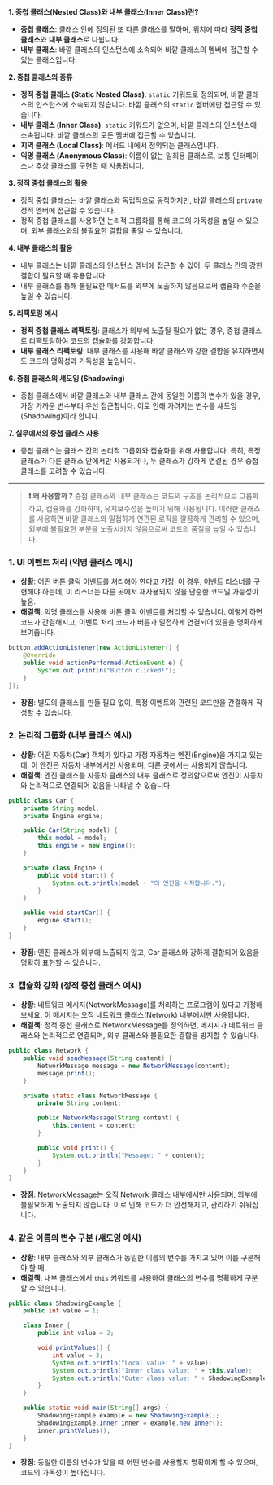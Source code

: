 
**1. 중첩 클래스(Nested Class)와 내부 클래스(Inner Class)란?**
- **중첩 클래스**: 클래스 안에 정의된 또 다른 클래스를 말하며, 위치에 따라 **정적 중첩 클래스**와 **내부 클래스**로 나뉩니다.
- **내부 클래스**: 바깥 클래스의 인스턴스에 소속되어 바깥 클래스의 멤버에 접근할 수 있는 클래스입니다.

**2. 중첩 클래스의 종류**
- **정적 중첩 클래스 (Static Nested Class)**: `static` 키워드로 정의되며, 바깥 클래스의 인스턴스에 소속되지 않습니다. 바깥 클래스의 `static` 멤버에만 접근할 수 있습니다.
- **내부 클래스 (Inner Class)**: `static` 키워드가 없으며, 바깥 클래스의 인스턴스에 소속됩니다. 바깥 클래스의 모든 멤버에 접근할 수 있습니다.
- **지역 클래스 (Local Class)**: 메서드 내에서 정의되는 클래스입니다.
- **익명 클래스 (Anonymous Class)**: 이름이 없는 일회용 클래스로, 보통 인터페이스나 추상 클래스를 구현할 때 사용됩니다.

**3. 정적 중첩 클래스의 활용**
- 정적 중첩 클래스는 바깥 클래스와 독립적으로 동작하지만, 바깥 클래스의 `private` 정적 멤버에 접근할 수 있습니다.
- 정적 중첩 클래스를 사용하면 논리적 그룹화를 통해 코드의 가독성을 높일 수 있으며, 외부 클래스와의 불필요한 결합을 줄일 수 있습니다.

**4. 내부 클래스의 활용**
- 내부 클래스는 바깥 클래스의 인스턴스 멤버에 접근할 수 있어, 두 클래스 간의 강한 결합이 필요할 때 유용합니다.
- 내부 클래스를 통해 불필요한 메서드를 외부에 노출하지 않음으로써 캡슐화 수준을 높일 수 있습니다.

**5. 리팩토링 예시**
- **정적 중첩 클래스 리팩토링**: 클래스가 외부에 노출될 필요가 없는 경우, 중첩 클래스로 리팩토링하여 코드의 캡슐화를 강화합니다.
- **내부 클래스 리팩토링**: 내부 클래스를 사용해 바깥 클래스와 강한 결합을 유지하면서도 코드의 명확성과 가독성을 높입니다.

**6. 중첩 클래스의 섀도잉 (Shadowing)**
- 중첩 클래스에서 바깥 클래스와 내부 클래스 간에 동일한 이름의 변수가 있을 경우, 가장 가까운 변수부터 우선 접근합니다. 이로 인해 가려지는 변수를 섀도잉(Shadowing)이라 합니다.

**7. 실무에서의 중첩 클래스 사용**
- 중첩 클래스는 클래스 간의 논리적 그룹화와 캡슐화를 위해 사용합니다. 특히, 특정 클래스가 다른 클래스 안에서만 사용되거나, 두 클래스가 강하게 연결된 경우 중첩 클래스를 고려할 수 있습니다.

---
> **❗️ 왜 사용할까 ?**
중첩 클래스와 내부 클래스는 코드의 구조를 논리적으로 그룹화하고, 캡슐화를 강화하며, 유지보수성을 높이기 위해 사용됩니다. 이러한 클래스를 사용하면 바깥 클래스와 밀접하게 연관된 로직을 깔끔하게 관리할 수 있으며, 외부에 불필요한 부분을 노출시키지 않음으로써 코드의 품질을 높일 수 있습니다.

### 1. **UI 이벤트 처리 (익명 클래스 예시)**
   - **상황**: 어떤 버튼 클릭 이벤트를 처리해야 한다고 가정. 이 경우, 이벤트 리스너를 구현해야 하는데, 이 리스너는 다른 곳에서 재사용되지 않을 단순한 코드일 가능성이 높음.
   - **해결책**: 익명 클래스를 사용해 버튼 클릭 이벤트를 처리할 수 있습니다. 이렇게 하면 코드가 간결해지고, 이벤트 처리 코드가 버튼과 밀접하게 연결되어 있음을 명확하게 보여줍니다.

   ```java
   button.addActionListener(new ActionListener() {
       @Override
       public void actionPerformed(ActionEvent e) {
           System.out.println("Button clicked!");
       }
   });
   ```

   - **장점**: 별도의 클래스를 만들 필요 없이, 특정 이벤트와 관련된 코드만을 간결하게 작성할 수 있습니다.

### 2. **논리적 그룹화 (내부 클래스 예시)**
   - **상황**: 어떤 자동차(Car) 객체가 있다고 가정 자동차는 엔진(Engine)을 가지고 있는데, 이 엔진은 자동차 내부에서만 사용되며, 다른 곳에서는 사용되지 않습니다.
   - **해결책**: 엔진 클래스를 자동차 클래스의 내부 클래스로 정의함으로써 엔진이 자동차와 논리적으로 연결되어 있음을 나타낼 수 있습니다.

   ```java
   public class Car {
       private String model;
       private Engine engine;

       public Car(String model) {
           this.model = model;
           this.engine = new Engine();
       }

       private class Engine {
           public void start() {
               System.out.println(model + "의 엔진을 시작합니다.");
           }
       }

       public void startCar() {
           engine.start();
       }
   }
   ```

   - **장점**: 엔진 클래스가 외부에 노출되지 않고, Car 클래스와 강하게 결합되어 있음을 명확히 표현할 수 있습니다.

### 3. **캡슐화 강화 (정적 중첩 클래스 예시)**
   - **상황**: 네트워크 메시지(NetworkMessage)를 처리하는 프로그램이 있다고 가정해보세요. 이 메시지는 오직 네트워크 클래스(Network) 내부에서만 사용됩니다.
   - **해결책**: 정적 중첩 클래스로 NetworkMessage를 정의하면, 메시지가 네트워크 클래스와 논리적으로 연결되며, 외부 클래스와 불필요한 결합을 방지할 수 있습니다.

   ```java
   public class Network {
       public void sendMessage(String content) {
           NetworkMessage message = new NetworkMessage(content);
           message.print();
       }

       private static class NetworkMessage {
           private String content;

           public NetworkMessage(String content) {
               this.content = content;
           }

           public void print() {
               System.out.println("Message: " + content);
           }
       }
   }
   ```

   - **장점**: NetworkMessage는 오직 Network 클래스 내부에서만 사용되며, 외부에 불필요하게 노출되지 않습니다. 이로 인해 코드가 더 안전해지고, 관리하기 쉬워집니다.

### 4. **같은 이름의 변수 구분 (섀도잉 예시)**
   - **상황**: 내부 클래스와 외부 클래스가 동일한 이름의 변수를 가지고 있어 이를 구분해야 할 때.
   - **해결책**: 내부 클래스에서 `this` 키워드를 사용하여 클래스의 변수를 명확하게 구분할 수 있습니다.

   ```java
   public class ShadowingExample {
       public int value = 1;

       class Inner {
           public int value = 2;

           void printValues() {
               int value = 3;
               System.out.println("Local value: " + value);
               System.out.println("Inner class value: " + this.value);
               System.out.println("Outer class value: " + ShadowingExample.this.value);
           }
       }

       public static void main(String[] args) {
           ShadowingExample example = new ShadowingExample();
           ShadowingExample.Inner inner = example.new Inner();
           inner.printValues();
       }
   }
   ```

   - **장점**: 동일한 이름의 변수가 있을 때 어떤 변수를 사용할지 명확하게 할 수 있으며, 코드의 가독성이 높아집니다.
